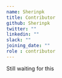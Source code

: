 ```yaml
---
name: Sherinpk
title: Contributor
github: Sherinpk
twitter: ""
linkedin: ""
slack: ""
joining_date: ""
role : contributor
---
```


Still waiting for this

